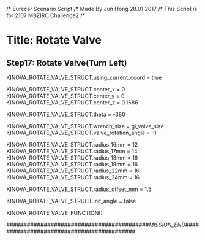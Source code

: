 /* Eurecar Scenario Script 
/* Made By Jun Hong 28.01.2017
/* This Script is for 2107 MBZIRC Challenge2
/*

# Title: Rotate Valve

## Step17: Rotate Valve(Turn Left)
 
KINOVA_ROTATE_VALVE_STRUCT.using_current_coord = true

KINOVA_ROTATE_VALVE_STRUCT.center_x = 0
KINOVA_ROTATE_VALVE_STRUCT.center_y = 0
KINOVA_ROTATE_VALVE_STRUCT.center_z = 0.1686

KINOVA_ROTATE_VALVE_STRUCT.theta = -380

KINOVA_ROTATE_VALVE_STRUCT.wrench_size = gi_valve_size
KINOVA_ROTATE_VALVE_STRUCT.valve_rotation_angle = -1

KINOVA_ROTATE_VALVE_STRUCT.radius_16mm = 12
KINOVA_ROTATE_VALVE_STRUCT.radius_17mm = 14
KINOVA_ROTATE_VALVE_STRUCT.radius_18mm = 16
KINOVA_ROTATE_VALVE_STRUCT.radius_19mm = 16
KINOVA_ROTATE_VALVE_STRUCT.radius_22mm = 16
KINOVA_ROTATE_VALVE_STRUCT.radius_24mm = 16

KINOVA_ROTATE_VALVE_STRUCT.radius_offset_mm = 1.5

KINOVA_ROTATE_VALVE_STRUCT.init_angle = false

KINOVA_ROTATE_VALVE_FUNCTION()

##########################################_MISSION_END_##########################################
